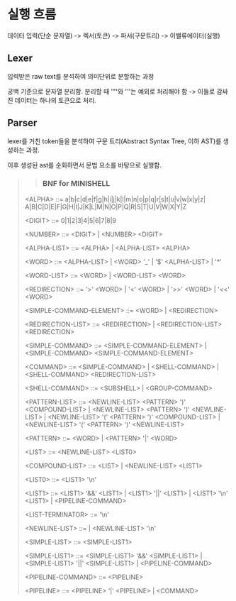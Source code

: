 

# 실행 흐름

데이터 입력(단순 문자열) -> 렉서(토큰) -> 파서(구문트리) -> 이밸류에이터(실행)

## Lexer
입력받은 raw text를 분석하여 의미단위로 분할하는 과정

공백 기준으로 문자열 분리함. 분리할 때 '"'와 '''는 예외로 처리해야 함 -> 이들로 감싸진 데이터는 하나의 토큰으로 처리.

## Parser
lexer를 거친 token들을 분석하여 구문 트리(Abstract Syntax Tree, 이하 AST)를 생성하는 과정.

이후 생성된 ast를 순회하면서 문법 요소를 바탕으로 실행함.

>>  ### BNF for MINISHELL
>
> \<ALPHA> ::= a|b|c|d|e|f|g|h|i|j|k|l|m|n|o|p|q|r|s|t|u|v|w|x|y|z|
>				A|B|C|D|E|F|G|H|I|J|K|L|M|N|O|P|Q|R|S|T|U|V|W|X|Y|Z
>
>	\<DIGIT> ::= 0|1|2|3|4|5|6|7|8|9
>
>	\<NUMBER> ::= \<DIGIT>
>			| \<NUMBER> \<DIGIT>
>
>	\<ALPHA-LIST> ::= \<ALPHA>
>			| \<ALPHA-LIST> \<ALPHA>
>
>	\<WORD> ::= \<ALPHA-LIST>
>			| \<WORD> '_'
>			| '$' \<ALPHA-LIST>
>			| '*'
>
>	\<WORD-LIST> ::= \<WORD>
>				|  \<WORD-LIST> \<WORD>
>
>	\<REDIRECTION> ::=  '>' \<WORD>
>					|  '\<' \<WORD>
>					|  '>>' \<WORD>
>					|  '\<\<' \<WORD>
>
>	\<SIMPLE-COMMAND-ELEMENT> ::= \<WORD>
>							|  \<REDIRECTION>
>
>	\<REDIRECTION-LIST> ::= \<REDIRECTION>
>						|  \<REDIRECTION-LIST> \<REDIRECTION>
>
>	\<SIMPLE-COMMAND> ::=  \<SIMPLE-COMMAND-ELEMENT>
>					|  \<SIMPLE-COMMAND> \<SIMPLE-COMMAND-ELEMENT>
>
>	\<COMMAND> ::=  \<SIMPLE-COMMAND>
>				|  \<SHELL-COMMAND>
>				|  \<SHELL-COMMAND> \<REDIRECTION-LIST>
>
>	\<SHELL-COMMAND> ::=  \<SUBSHELL>
>					|  \<GROUP-COMMAND>
>
>	\<PATTERN-LIST> ::=  \<NEWLINE-LIST> \<PATTERN> ')' \<COMPOUND-LIST>
>					|  \<NEWLINE-LIST> \<PATTERN> ')' \<NEWLINE-LIST>
>					|  \<NEWLINE-LIST> '(' \<PATTERN> ')' \<COMPOUND-LIST>
>					|  \<NEWLINE-LIST> '(' \<PATTERN> ')' \<NEWLINE-LIST>
>
>	\<PATTERN> ::=  \<WORD>
>				|  \<PATTERN> '|' \<WORD>
>
>	\<LIST> ::=   \<NEWLINE-LIST> \<LIST0>
>
>	\<COMPOUND-LIST> ::=  \<LIST>
>					|  \<NEWLINE-LIST> \<LIST1>
>
>	\<LIST0> ::=   \<LIST1> '\n'
>
>	\<LIST1> ::=   \<LIST1> '&&' \<LIST1>
>			|  \<LIST1> '||' \<LIST1>
>			|  \<LIST1> '\n' \<LIST1>
>			|  \<PIPELINE-COMMAND>
>
>	\<LIST-TERMINATOR> ::= '\n'
>
>	\<NEWLINE-LIST> ::=
>					|  \<NEWLINE-LIST> '\n'
>
>	\<SIMPLE-LIST> ::=  \<SIMPLE-LIST1>
>
>	\<SIMPLE-LIST1> ::=  \<SIMPLE-LIST1> '&&' \<SIMPLE-LIST1>
>					|  \<SIMPLE-LIST1> '||' \<SIMPLE-LIST1>
>					|  \<PIPELINE-COMMAND>
>
>	\<PIPELINE-COMMAND> ::= \<PIPELINE>
>
>	\<PIPELINE> ::=
>			\<PIPELINE> '|' \<PIPELINE>
>		|  \<COMMAND>



